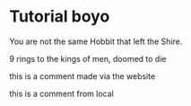 # Tutorial boyo

You are not the same Hobbit that left the Shire.

9 rings to the kings of men, doomed to die

this is a comment made via the website

this is a comment from local
